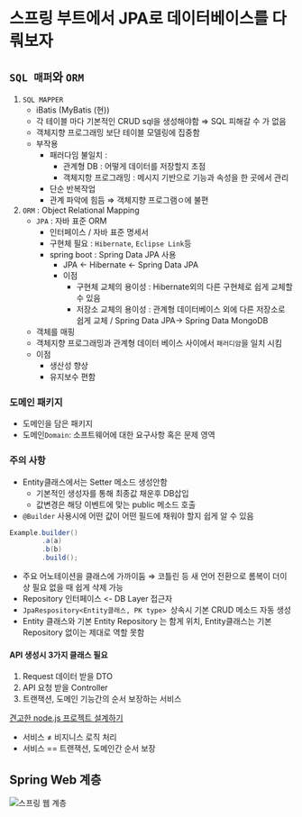 # 스프링 부트에서 JPA로 데이터베이스를 다뤄보자

## `SQL 매퍼`와 `ORM`
1. `SQL MAPPER`
	- iBatis (MyBatis (현))
	- 각 테이블 마다 기본적인 CRUD sql을 생성해야함 ⇒ SQL 피해갈 수 가 없음
	- 객체지향 프로그래밍 보단 테이블 모델링에 집중함
	- 부작용
		- 패러다임 불일치 : 
			- 관계형 DB : 어떻게 데이터를 저장할지 초점
			- 객체지항 프로그래밍 : 메시지 기반으로 기능과 속성을 한 곳에서 관리
		- 단순 반복작업
		- 관계 파악에 힘듬 ⇒ 객체지향 프로그램ㅇ에 불편
2. `ORM` : Object Relational Mapping
	- `JPA` : 자바 표준 ORM
		- 인터페이스 / 자바 표준 명세서
		- 구현체 필요 : `Hibernate`, `Eclipse Link`등
		- spring boot : Spring Data JPA 사용
			- JPA <- Hibernate <- Spring Data JPA
			- 이점
				- 구현체 교체의 용이성  : Hibernate외의 다른 구현체로 쉽게 교체할 수 있음
				- 저장소 교체의 용이성 : 관계형 데이터베이스 외에 다른 저장소로 쉽게 교체 / Spring Data JPA→ Spring Data MongoDB
	- 객체를 매핑
	- 객체지향 프로그래밍과 관계형 데이터 베이스 사이에서 `패러디암`을 일치 시킴
	- 이점
		- 생산성 향상
		- 유지보수 편함

### 도메인 패키지 
- 도메인을 담은 패키지
- 도메인`Domain`: 소프트웨어에 대한 요구사항 혹은 문제 영역

### 주의 사항
- Entity클래스에서는 Setter 메소드 생성안함
	- 기본적인 생성자를 통해 최종값 채운후 DB삽입 
	- 값변경은 해당 이벤트에 맞는 public 메소드 호출
- `@Builder` 사용시에  어떤 값이 어떤 필드에 채워야 할지 쉽게 알 수 있음
```JAVA
Example.builder()
		.a(a)
		.b(b)
		.build(); 
```
- 주요 어노테이션을 클래스에 가까이둠 ⇒ 코틀린 등 새 언어 전환으로 롬복이 더이상 필요 없을 때 쉽게 삭제 가능
- Repository 인터페이스 <- DB Layer 접근자
- `JpaRespository<Entity클래스, PK type> `상속시 기본 CRUD 메소드 자동 생성
- Entity 클래스와 기본 Entity Repository 는 함게 위치, Entity클래스는 기본 Repository 없이는 제대로 역할 못함

#### API 생성시 3가지 클래스 필요
1. Request 데이터 받을 DTO
2. API 요청 받을 Controller
3. 트랜잭션, 도메인 기능간의 순서 보장하는 서비스

[견고한 node.js 프로젝트 설계하기](https://velog.io/@hopsprings2/%EA%B2%AC%EA%B3%A0%ED%95%9C-node.js-%ED%94%84%EB%A1%9C%EC%A0%9D%ED%8A%B8-%EC%95%84%ED%82%A4%ED%85%8D%EC%B3%90-%EC%84%A4%EA%B3%84%ED%95%98%EA%B8%B0)

* 서비스 ≠ 비지니스 로직 처리
* 서비스 == 트랜잭션, 도메인간 순서 보장

## Spring Web 계층 
![스프링 웹 계층](https://blog.kakaocdn.net/dn/bFruEV/btqAUv4HJLQ/H5TVBjqkKc5KBgD4Vdyvkk/img.png)


	